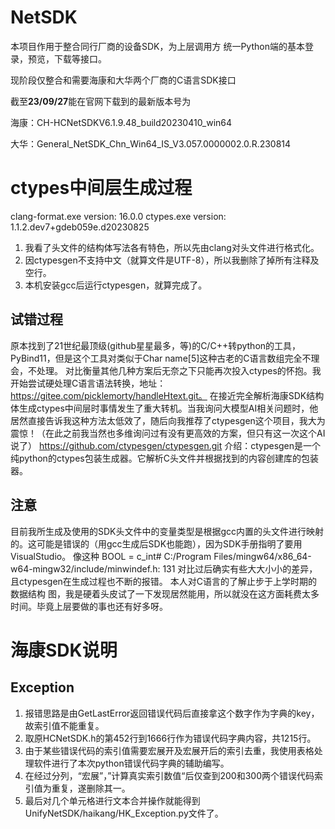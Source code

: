 
# NetSDK
本项目作用于整合同行厂商的设备SDK，为上层调用方 统一Python端的基本登录，预览，下载等接口。

现阶段仅整合和需要海康和大华两个厂商的C语言SDK接口

截至**23/09/27**能在官网下载到的最新版本号为

海康：CH-HCNetSDKV6.1.9.48_build20230410_win64

大华：General_NetSDK_Chn_Win64_IS_V3.057.0000002.0.R.230814

# ctypes中间层生成过程
clang-format.exe version: 16.0.0
ctypes.exe version: 1.1.2.dev7+gdeb059e.d20230825

1. 我看了头文件的结构体写法各有特色，所以先由clang对头文件进行格式化。
2. 因ctypesgen不支持中文（就算文件是UTF-8），所以我删除了掉所有注释及空行。
3. 本机安装gcc后运行ctypesgen，就算完成了。

## 试错过程
原本找到了21世纪最顶级(github星星最多，等)的C/C++转python的工具，PyBind11，但是这个工具对类似于Char name[5]这种古老的C语言数组完全不理会，不处理。
对比衡量其他几种方案后无奈之下只能再次投入ctypes的怀抱。我开始尝试硬处理C语言语法转换，地址：https://gitee.com/picklemorty/handleHtext.git。
在接近完全解析海康SDK结构体生成ctypes中间层时事情发生了重大转机。当我询问大模型AI相关问题时，他居然直接告诉我这种方法太低效了，随后向我推荐了ctypesgen这个项目，我大为震惊！（在此之前我当然也多维询问过有没有更高效的方案，但只有这一次这个AI说了）
https://github.com/ctypesgen/ctypesgen.git
介绍：ctypesgen是一个纯python的ctypes包装生成器。它解析C头文件并根据找到的内容创建库的包装器。

## 注意
目前我所生成及使用的SDK头文件中的变量类型是根据gcc内置的头文件进行映射的。这可能是错误的（用gcc生成后SDK也能跑），因为SDK手册指明了要用VisualStudio。
像这种 BOOL = c_int# C:/Program Files/mingw64/x86_64-w64-mingw32/include/minwindef.h: 131
对比过后确实有些大大小小的差异，且ctypesgen在生成过程也不断的报错。
本人对C语言的了解止步于上学时期的数据结构 图，我是硬着头皮试了一下发现居然能用，所以就没在这方面耗费太多时间。毕竟上层要做的事也还有好多呀。


# 海康SDK说明
## Exception
1. 报错思路是由GetLastError返回错误代码后直接拿这个数字作为字典的key，故索引值不能重复。
2. 取原HCNetSDK.h的第452行到1666行作为错误代码字典内容，共1215行。
3. 由于某些错误代码的索引值需要宏展开及宏展开后的索引去重，我使用表格处理软件进行了本次python错误代码字典的辅助编写。
4. 在经过分列，“宏展”，”计算真实索引数值“后仅查到200和300两个错误代码索引值为重复，遂删除其一。
5. 最后对几个单元格进行文本合并操作就能得到UnifyNetSDK/haikang/HK_Exception.py文件了。

